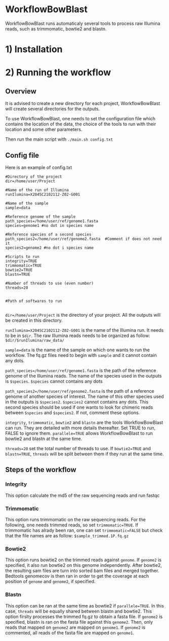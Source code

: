 # WorkflowBowBlast

WorkflowBowBlast runs automaticaly several tools to process raw Illumina reads, such as trimmomatic, bowtie2 and blastn.

# 1) Installation

# 2) Running the workflow

## Overview

It is advised to create a new directory for each project, WorkflowBowBlast will create several directories for the outputs. 

To use WorkflowBowBlast, one needs to set the configuration file which contains the location of the data, the choice of the tools to run with their location and some other parameters. 

Then run the main script with
`./main.sh config.txt`

## Config file

Here is an example of config.txt
```
#Directory of the project
dir=/home/user/Project

#Name of the run of Illumina
runIlumina=X204SC2102112-Z02-G001

#Name of the sample
sample=data

#Reference genome of the sample
path_species=/home/user/ref/genome1.fasta 
species=genome1 #no dot in species name

#Reference species of a second species
path_species2=/home/user/ref/genome2.fasta  #Comment if does not need it
species2=genome2 #no dot i species name

#Scripts to run
integrity=TRUE
trimmomatic=TRUE
bowtie2=TRUE
blastn=TRUE

#Number of threads to use (even number)
threads=20


#Path of softwares to run


```

`dir=/home/user/Project` is the directory of your project. All the outputs will be created in this directory. 

`runIlumina=X204SC2102112-Z02-G001` is the name of the Illumina run. It needs to be in `$dir`. The raw Illumina reads needs to be organized as follow: `$dir/$runIlumina/raw_data/`

`sample=data` is the name of the sample on which one wants to run the workflow. The fq.gz files need to begin with `sample` and it cannot contain any dots.

`path_species=/home/user/ref/genome1.fasta` is the path of the reference genome of the Illumina reads. The name of the species used in the outputs is `$species`. `$species` cannot contains any dots

`path_species2=/home/user/ref/genome2.fasta` is the path of a reference genome of another species of interest. The name of this other species used in the outputs is `$species2`. `$species2` cannot contains any dots. This second species should be used if one wants to look for chimeric reads between `$species` and `$species2`. If not, comment these options.

`integrity`, `trimmomatic`, `bowtie2` and `blastn` are the tools WorkflowBowBlast can run. They are detailed with more details thereafter. Set TRUE to run, FALSE to ignore them. `parallele=TRUE` allows WorkflowBowBlast to run bowtie2 and blastn at the same time.

`threads=20` set the total number of threads to use. If `bowtie2=TRUE` and `blastn=TRUE`, `threads` will be split between them if they run at the same time.

## Steps of the workflow

### Integrity

This option calculate the md5 of the raw sequencing reads and run fastqc

### Trimmomatic

This option runs trimmomatic on the raw sequencing reads. For the following, one needs trimmed reads, so set `trimmomatic=TRUE`. If trimmomatic has alrady been ran, one can set `trimmomatic=FALSE` but check that the file names are as follow: `$sample_trimmed.1P.fq.gz`

### Bowtie2

This option runs bowtie2 on the trimmed reads against `genome`. If `genome2` is specified, it also run bowtie2 on this genome independently. After bowtie2, the resulting sam files are turn into sorted bam files and merged together. Bedtools genomecov is then ran in order to get the coverage at each position of `genome` and `genome2`, if specified.

### Blastn

This option can be ran at the same time as bowtie2 if `parallele=TRUE`. In this case, `threads` will be equally shared between blastn and bowtie2.
This option firslty processes the trimmed fq.gz to obtain a fasta file. If `genome2` is specified, blastn is ran on the fasta file against this `genome2`. Then, only reads that mapped on `genome2` are mapped on `genome1`. If `genome2` is commented, all reads of the fasta file are mapped on `genome1`.

